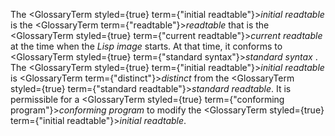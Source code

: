  



The <GlossaryTerm styled={true} term={"initial readtable"}><i>initial readtable</i></GlossaryTerm> is the <GlossaryTerm  term={"readtable"}><i>readtable</i></GlossaryTerm> that is the <GlossaryTerm styled={true} term={"current readtable"}><i>current readtable</i></GlossaryTerm> at the time when the *Lisp image* starts. At that time, it conforms to <GlossaryTerm styled={true} term={"standard syntax"}><i>standard syntax</i></GlossaryTerm> . The <GlossaryTerm styled={true} term={"initial readtable"}><i>initial readtable</i></GlossaryTerm> is <GlossaryTerm  term={"distinct"}><i>distinct</i></GlossaryTerm> from the <GlossaryTerm styled={true} term={"standard readtable"}><i>standard readtable</i></GlossaryTerm>. It is permissible for a <GlossaryTerm styled={true} term={"conforming program"}><i>conforming program</i></GlossaryTerm> to modify the <GlossaryTerm styled={true} term={"initial readtable"}><i>initial readtable</i></GlossaryTerm>. 



